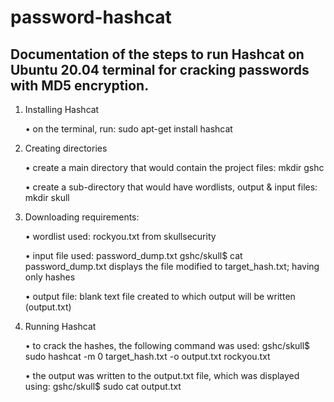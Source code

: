 # password-hashcat
Documentation of the steps to run Hashcat on Ubuntu 20.04 terminal for cracking passwords with MD5 encryption.
----------------------------------------------------------------------------------------

1. Installing Hashcat

    • on the terminal, run: sudo apt-get install hashcat
    
2. Creating directories
    
    • create a main directory that would contain the project files: mkdir gshc
    
    • create a sub-directory that would have wordlists, output & input files: mkdir skull
    
3. Downloading requirements:
    
    • wordlist used: rockyou.txt from skullsecurity
    
    • input file used: password_dump.txt
                       gshc/skull$ cat password_dump.txt displays the file
                       modified to target_hash.txt; having only hashes
                       
    • output file: blank text file created to which output will be written (output.txt)
    
4. Running Hashcat
    
    • to crack the hashes, the following command was used:
        gshc/skull$ sudo hashcat -m 0 target_hash.txt -o output.txt rockyou.txt
        
    • the output was written to the output.txt file, which was displayed using:
        gshc/skull$ sudo cat output.txt
    
